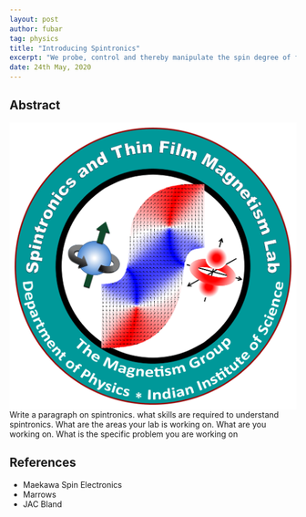 ```yaml
---
layout: post
author: fubar
tag: physics
title: "Introducing Spintronics"
excerpt: "We probe, control and thereby manipulate the spin degree of freedom of the electron to affect various processes ranging from information storage, transfer and processing."
date: 24th May, 2020
---
```


## Abstract

<img
    src="/assets/images/Spintronics/Lab Logo.png"
    alt="spintronics-logo"
    align=left
/>
Write a paragraph on spintronics. what skills are required to understand spintronics. What are the areas your lab is working on. What are you working on.
What is the specific problem you are working on

## References

- Maekawa Spin Electronics
- Marrows
- JAC Bland
